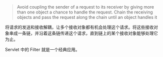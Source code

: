 > Avoid coupling the sender of a request to its receiver by giving more than one object a chance to handle the request. Chain the receiving objects and pass the request along the chain until an object handles it

将请求的发送和接收解耦，让多个接收对象都有机会处理这个请求。将这些接收对象串成一条链，并沿着这条链传递这个请求，直到链上的某个接收对象能够处理它为止。

Servlet 中的 Filter 就是一个经典应用。